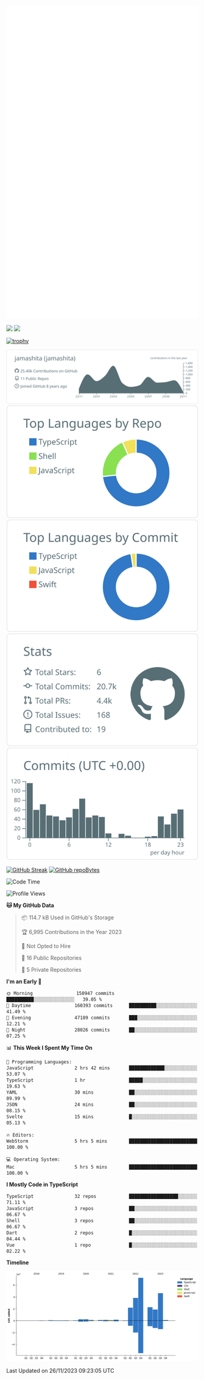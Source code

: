 [![](https://raw.githubusercontent.com/jamashita/jamashita/main/github-metrics.svg)](https://metrics.lecoq.io)

[![](https://github-readme-stats.vercel.app/api?username=jamashita&show_icons=ture&count_private=true)](https://github.com/anuraghazra/github-readme-stats)
[![](https://github-readme-stats.vercel.app/api/top-langs/?username=jamashita&layout=compact)](https://github.com/anuraghazra/github-readme-stats)

[![trophy](https://github-profile-trophy.vercel.app/?username=jamashita)](https://github.com/ryo-ma/github-profile-trophy)

[![](https://raw.githubusercontent.com/jamashita/jamashita/main/profile-summary-card-output/default/0-profile-details.svg)](https://github.com/vn7n24fzkq/github-profile-summary-cards)
[![](https://raw.githubusercontent.com/jamashita/jamashita/main/profile-summary-card-output/default/1-repos-per-language.svg)](https://github.com/vn7n24fzkq/github-profile-summary-cards) [![](https://raw.githubusercontent.com/jamashita/jamashita/main/profile-summary-card-output/default/2-most-commit-language.svg)](https://github.com/vn7n24fzkq/github-profile-summary-cards)
[![](https://raw.githubusercontent.com/jamashita/jamashita/main/profile-summary-card-output/default/3-stats.svg)](https://github.com/vn7n24fzkq/github-profile-summary-cards) [![](https://raw.githubusercontent.com/jamashita/jamashita/main/profile-summary-card-output/default/4-productive-time.svg)](https://github.com/vn7n24fzkq/github-profile-summary-cards)

[![GitHub Streak](http://github-readme-streak-stats.herokuapp.com?user=jamashita)](https://git.io/streak-stats)
[![GitHub repoBytes](https://github-repo-bytecounter.vercel.app/api?username=jamashita)](https://github.com/yamaccu/Github-Repo-ByteCounter)

<!--START_SECTION:waka-->
![Code Time](http://img.shields.io/badge/Code%20Time-981%20hrs%2048%20mins-blue)

![Profile Views](http://img.shields.io/badge/Profile%20Views-3-blue)

**🐱 My GitHub Data** 

> 📦 114.7 kB Used in GitHub's Storage 
 > 
> 🏆 6,995 Contributions in the Year 2023
 > 
> 🚫 Not Opted to Hire
 > 
> 📜 16 Public Repositories 
 > 
> 🔑 5 Private Repositories 
 > 
**I'm an Early 🐤** 

```text
🌞 Morning                150947 commits      ██████████░░░░░░░░░░░░░░░   39.05 % 
🌆 Daytime                160393 commits      ██████████░░░░░░░░░░░░░░░   41.49 % 
🌃 Evening                47189 commits       ███░░░░░░░░░░░░░░░░░░░░░░   12.21 % 
🌙 Night                  28026 commits       ██░░░░░░░░░░░░░░░░░░░░░░░   07.25 % 
```


📊 **This Week I Spent My Time On** 

```text
💬 Programming Languages: 
JavaScript               2 hrs 42 mins       █████████████░░░░░░░░░░░░   53.07 % 
TypeScript               1 hr                █████░░░░░░░░░░░░░░░░░░░░   19.63 % 
YAML                     30 mins             ██░░░░░░░░░░░░░░░░░░░░░░░   09.99 % 
JSON                     24 mins             ██░░░░░░░░░░░░░░░░░░░░░░░   08.15 % 
Svelte                   15 mins             █░░░░░░░░░░░░░░░░░░░░░░░░   05.13 % 

🔥 Editors: 
WebStorm                 5 hrs 5 mins        █████████████████████████   100.00 % 

💻 Operating System: 
Mac                      5 hrs 5 mins        █████████████████████████   100.00 % 
```

**I Mostly Code in TypeScript** 

```text
TypeScript               32 repos            ██████████████████░░░░░░░   71.11 % 
JavaScript               3 repos             ██░░░░░░░░░░░░░░░░░░░░░░░   06.67 % 
Shell                    3 repos             ██░░░░░░░░░░░░░░░░░░░░░░░   06.67 % 
Dart                     2 repos             █░░░░░░░░░░░░░░░░░░░░░░░░   04.44 % 
Vue                      1 repo              █░░░░░░░░░░░░░░░░░░░░░░░░   02.22 % 
```



**Timeline**

![Lines of Code chart](https://raw.githubusercontent.com/jamashita/jamashita/main/assets/bar_graph.png)


 Last Updated on 26/11/2023 09:23:05 UTC
<!--END_SECTION:waka-->
